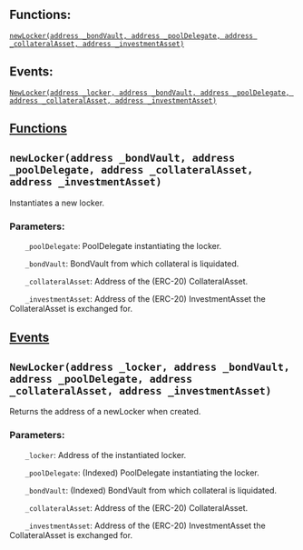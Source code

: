 

## Functions:
[`newLocker(address _bondVault, address _poolDelegate, address _collateralAsset, address _investmentAsset)`](#BondVaultCollateralLiquidationStrategyFactory_LP-newLocker-address-address-address-address-)

## Events:
[`NewLocker(address _locker, address _bondVault, address _poolDelegate, address _collateralAsset, address _investmentAsset)`](#BondVaultCollateralLiquidationStrategyFactory_LP-NewLocker-address-address-address-address-address-)

## <u>Functions</u>

## `newLocker(address _bondVault, address _poolDelegate, address _collateralAsset, address _investmentAsset)`
Instantiates a new locker.


### Parameters:
&nbsp;&nbsp;&nbsp;&nbsp;&nbsp;&nbsp; `_poolDelegate`: PoolDelegate instantiating the locker.

&nbsp;&nbsp;&nbsp;&nbsp;&nbsp;&nbsp; `_bondVault`: BondVault from which collateral is liquidated.

&nbsp;&nbsp;&nbsp;&nbsp;&nbsp;&nbsp; `_collateralAsset`: Address of the (ERC-20) CollateralAsset.

&nbsp;&nbsp;&nbsp;&nbsp;&nbsp;&nbsp; `_investmentAsset`: Address of the (ERC-20) InvestmentAsset the CollateralAsset is exchanged for.

## <u>Events</u>

## `NewLocker(address _locker, address _bondVault, address _poolDelegate, address _collateralAsset, address _investmentAsset)`
Returns the address of a newLocker when created.


### Parameters:
&nbsp;&nbsp;&nbsp;&nbsp;&nbsp;&nbsp; `_locker`: Address of the instantiated locker.

&nbsp;&nbsp;&nbsp;&nbsp;&nbsp;&nbsp; `_poolDelegate`: (Indexed) PoolDelegate instantiating the locker.

&nbsp;&nbsp;&nbsp;&nbsp;&nbsp;&nbsp; `_bondVault`: (Indexed) BondVault from which collateral is liquidated.

&nbsp;&nbsp;&nbsp;&nbsp;&nbsp;&nbsp; `_collateralAsset`: Address of the (ERC-20) CollateralAsset.

&nbsp;&nbsp;&nbsp;&nbsp;&nbsp;&nbsp; `_investmentAsset`: Address of the (ERC-20) InvestmentAsset the CollateralAsset is exchanged for.
